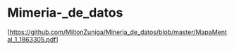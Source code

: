 # Mimeria-_de_datos
[https://github.com/MiltonZuniga/Mineria_de_datos/blob/master/MapaMental_1_1863305.pdf]

